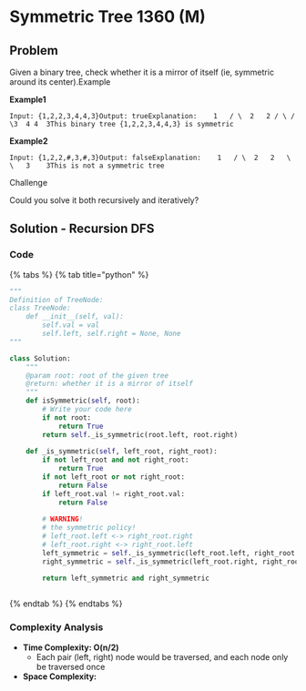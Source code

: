 # Symmetric Tree 1360 \(M\)

## Problem

Given a binary tree, check whether it is a mirror of itself \(ie, symmetric around its center\).Example

**Example1**

```text
Input: {1,2,2,3,4,4,3}Output: trueExplanation:    1   / \  2   2 / \ / \3  4 4  3This binary tree {1,2,2,3,4,4,3} is symmetric
```

**Example2**

```text
Input: {1,2,2,#,3,#,3}Output: falseExplanation:    1   / \  2   2   \   \   3    3This is not a symmetric tree
```

Challenge

Could you solve it both recursively and iteratively?

## Solution - Recursion DFS

### Code

{% tabs %}
{% tab title="python" %}
```python
"""
Definition of TreeNode:
class TreeNode:
    def __init__(self, val):
        self.val = val
        self.left, self.right = None, None
"""

class Solution:
    """
    @param root: root of the given tree
    @return: whether it is a mirror of itself 
    """
    def isSymmetric(self, root):
        # Write your code here
        if not root:
            return True
        return self._is_symmetric(root.left, root.right)
    
    def _is_symmetric(self, left_root, right_root):
        if not left_root and not right_root:
            return True
        if not left_root or not right_root:
            return False
        if left_root.val != right_root.val:
            return False
        
        # WARNING!
        # the symmetric policy!
        # left_root.left <-> right_root.right
        # left_root.right <-> right_root.left
        left_symmetric = self._is_symmetric(left_root.left, right_root.right)
        right_symmetric = self._is_symmetric(left_root.right, right_root.left)

        return left_symmetric and right_symmetric
        


```
{% endtab %}
{% endtabs %}

### Complexity Analysis

* **Time Complexity: O\(n/2\)**
  * Each pair \(left, right\) node would be traversed, and each node only be traversed once
* **Space Complexity:**

